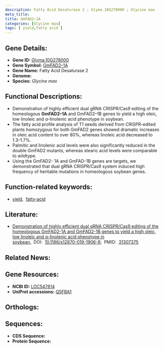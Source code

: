 ```yaml
---
description: Fatty Acid Desaturase 2 ; Glyma.10G278000 ; Glycine max
meta_title:
title: GmFAD2–1A
categories: [Glycine max]
tags: [ yield,fatty acid ]
---
```


## Gene Details:
- **Gene ID:** [Glyma.10G278000]()
- **Gene Symbol:** <u>GmFAD2–1A</u>
- **Gene Name:** Fatty Acid Desaturase 2
- **Genome:** []()
- **Species:** *Glycine max*

## Functional Descriptions:
   - Demonstration of highly efficient dual gRNA CRISPR/Cas9 editing of the homeologous **GmFAD2–1A** and GmFAD2–1B genes to yield a high oleic, low linoleic and α-linolenic acid phenotype in soybean.
   - The fatty acid profile analysis of T1 seeds derived from CRISPR-edited plants homozygous for both GmFAD2 genes showed dramatic increases in oleic acid content to over 80%, whereas linoleic acid decreased to 1.3–1.7%.
   - Palmitic and linolenic acid levels were also significantly reduced in the double GmFAD2 mutants, whereas stearic acid levels were comparable to wildtype.
   - Using the GmFAD2- 1A and GmFAD-1B genes are targets, we demonstrated that dual gRNA CRISPR/Cas9 system induced high frequency of heritable mutations in homeologous soybean genes.

## Function-related keywords:
   - [yield](/tags/yield/),&nbsp;&nbsp;[fatty-acid](/tags/fatty-acid/)

## Literature:
   - [Demonstration of highly efficient dual gRNA CRISPR/Cas9 editing of the homeologous GmFAD2-1A and GmFAD2-1B genes to yield a high oleic, low linoleic and α-linolenic acid phenotype in soybean.](https://doi.org/10.1186/s12870-019-1906-8)&nbsp;&nbsp;DOI:&nbsp;&nbsp;[10.1186/s12870-019-1906-8](https://doi.org/10.1186/s12870-019-1906-8);&nbsp;&nbsp;PMID:&nbsp;&nbsp;[31307375](https://pubmed.ncbi.nlm.nih.gov/31307375/)

## Related News:

## Gene Resources:
- **NCBI ID:**  [LOC547814](https://www.ncbi.nlm.nih.gov/gene/?term=LOC547814)
- **UniProt accessions:**  [Q5FBA1](https://www.uniprot.org/uniprotkb/Q5FBA1/entry)

## Orthologs:

## Sequences:
- **CDS Sequence:**
- **Protein Sequence:**
